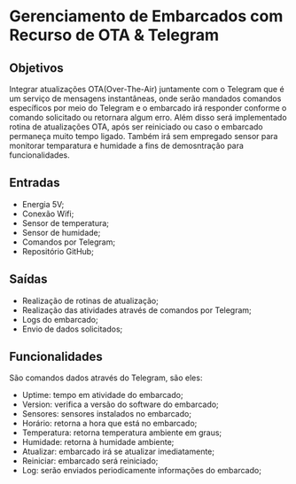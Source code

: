 # Gerenciamento de Embarcados com Recurso de OTA & Telegram
## Objetivos
Integrar atualizações OTA(Over-The-Air) juntamente com o Telegram que é um serviço de mensagens instantâneas, onde serão mandados comandos específicos por meio do Telegram e o embarcado irá responder conforme o comando solicitado ou retornara algum erro. Além disso será implementado rotina de atualizações OTA, após ser reiniciado ou caso o embarcado permaneça muito tempo ligado. Também irá sem empregado sensor para monitorar temparatura e humidade a fins de demosntração para funcionalidades.

## Entradas
  * Energia 5V;
  * Conexão Wifi;
  * Sensor de temperatura;
  * Sensor de humidade;
  * Comandos por Telegram;
  * Repositório GitHub;

## Saídas
  * Realização de rotinas de atualização;
  * Realização das atividades através de comandos por Telegram;
  * Logs do embarcado;
  * Envio de dados solicitados;

## Funcionalidades
São comandos dados através do Telegram, são eles:  
  * Uptime: tempo em atividade do embarcado;
  * Version: verifica a versão do software do embarcado;
  * Sensores: sensores instalados no embarcado;
  * Horário: retorna a hora que está no embarcado;
  * Temperatura: retorna temperatura ambiente em graus;
  * Humidade: retorna à humidade ambiente;
  * Atualizar: embarcado irá se atualizar imediatamente;
  * Reiniciar: embarcado será reiniciado;
  * Log: serão enviados periodicamente informações do embarcado;
